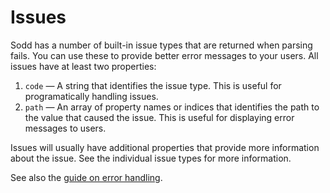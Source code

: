 # Issues

Sodd has a number of built-in issue types that are returned when parsing fails. You can use these to provide better error messages to your users. All issues have at least two properties:

1. `code` — A string that identifies the issue type. This is useful for programatically handling issues.
2. `path` — An array of property names or indices that identifies the path to the value that caused the issue. This is useful for displaying error messages to users.

Issues will usually have additional properties that provide more information about the issue. See the individual issue types for more information.

See also the [guide on error handling](/guides/error-handling).
